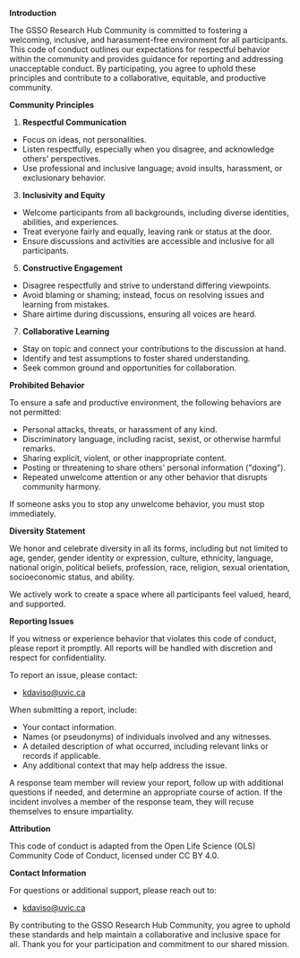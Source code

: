 **Introduction**

The GSSO Research Hub Community is committed to fostering a welcoming, inclusive, and harassment-free environment for all participants. This code of conduct outlines our expectations for respectful behavior within the community and provides guidance for reporting and addressing unacceptable conduct. By participating, you agree to uphold these principles and contribute to a collaborative, equitable, and productive community.

**Community Principles**

1.  **Respectful Communication**

-   Focus on ideas, not personalities.
-   Listen respectfully, especially when you disagree, and acknowledge others' perspectives.
-   Use professional and inclusive language; avoid insults, harassment, or exclusionary behavior.

3.  **Inclusivity and Equity**

-   Welcome participants from all backgrounds, including diverse identities, abilities, and experiences.
-   Treat everyone fairly and equally, leaving rank or status at the door.
-   Ensure discussions and activities are accessible and inclusive for all participants.

5.  **Constructive Engagement**

-   Disagree respectfully and strive to understand differing viewpoints.
-   Avoid blaming or shaming; instead, focus on resolving issues and learning from mistakes.
-   Share airtime during discussions, ensuring all voices are heard.

7.  **Collaborative Learning**

-   Stay on topic and connect your contributions to the discussion at hand.
-   Identify and test assumptions to foster shared understanding.
-   Seek common ground and opportunities for collaboration.

**Prohibited Behavior**

To ensure a safe and productive environment, the following behaviors are not permitted:

-   Personal attacks, threats, or harassment of any kind.
-   Discriminatory language, including racist, sexist, or otherwise harmful remarks.
-   Sharing explicit, violent, or other inappropriate content.
-   Posting or threatening to share others' personal information ("doxing").
-   Repeated unwelcome attention or any other behavior that disrupts community harmony.

If someone asks you to stop any unwelcome behavior, you must stop immediately.

**Diversity Statement**

We honor and celebrate diversity in all its forms, including but not limited to age, gender, gender identity or expression, culture, ethnicity, language, national origin, political beliefs, profession, race, religion, sexual orientation, socioeconomic status, and ability.

We actively work to create a space where all participants feel valued, heard, and supported.

**Reporting Issues**

If you witness or experience behavior that violates this code of conduct, please report it promptly. All reports will be handled with discretion and respect for confidentiality.

To report an issue, please contact:

-   kdaviso@uvic.ca

When submitting a report, include:

-   Your contact information.
-   Names (or pseudonyms) of individuals involved and any witnesses.
-   A detailed description of what occurred, including relevant links or records if applicable.
-   Any additional context that may help address the issue.

A response team member will review your report, follow up with additional questions if needed, and determine an appropriate course of action. If the incident involves a member of the response team, they will recuse themselves to ensure impartiality.

**Attribution**

This code of conduct is adapted from the Open Life Science (OLS) Community Code of Conduct, licensed under CC BY 4.0. 

**Contact Information**

For questions or additional support, please reach out to:

-   kdaviso@uvic.ca

By contributing to the GSSO Research Hub Community, you agree to uphold these standards and help maintain a collaborative and inclusive space for all. Thank you for your participation and commitment to our shared mission.

